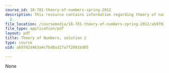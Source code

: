 ```yaml
---
course_id: 18-781-theory-of-numbers-spring-2012
description: This resource contains information regarding theory of numbers, solution
  2.
file_location: /coursemedia/18-781-theory-of-numbers-spring-2012/ab9702d463a4cfbd8a327a7f2091bd65_MIT18_781S12_pset2sol.pdf
file_type: application/pdf
layout: pdf
title: Theory of Numbers, solution 2
type: course
uid: ab9702d463a4cfbd8a327a7f2091bd65

---
```

None